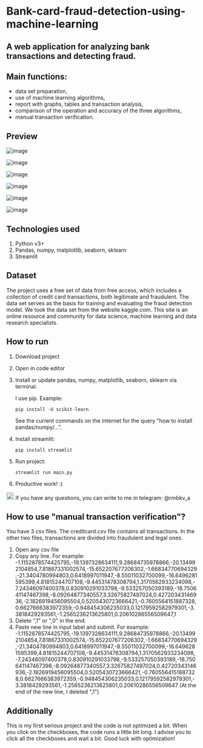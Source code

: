 # Bank-card-fraud-detection-using-machine-learning

## A web application for analyzing bank transactions and detecting fraud.

## Main functions:
- data set preparation,
- use of machine learning algorithms,
- report with graphs, tables and transaction analysis,
- comparison of the operation and accuracy of the three algorithms,
- manual transaction verification.

## Preview

![image](https://github.com/RaimbekovA/credit_card_fraud_detection_using_machine_learning/assets/63358961/88268d33-5dff-4136-945b-347c97159900)

![image](https://github.com/RaimbekovA/credit_card_fraud_detection_using_machine_learning/assets/63358961/30c96f40-5119-4e4b-bf12-1ff0572008ef)

![image](https://github.com/RaimbekovA/credit_card_fraud_detection_using_machine_learning/assets/63358961/79cf823e-1148-4de4-aec8-7efcd9edc00e)

![image](https://github.com/RaimbekovA/credit_card_fraud_detection_using_machine_learning/assets/63358961/03a21e45-1a44-4eb0-9519-46cf5077cb00)

![image](https://github.com/RaimbekovA/credit_card_fraud_detection_using_machine_learning/assets/63358961/e99ed0a6-dc8e-4fb0-888b-29081f665d2d)

![image](https://github.com/RaimbekovA/credit_card_fraud_detection_using_machine_learning/assets/63358961/2d3aa4b2-f466-4f77-8b42-ab3c689db972)


## Technologies used
1. Python v3+
2. Pandas, numpy, matplotlib, seaborn, sklearn
3. Streamlit

## Dataset
The project uses a free set of data from free access, which includes a collection of credit card transactions, both legitimate and fraudulent. The data set serves as the basis for training and evaluating the fraud detection model. 
We took the data set from the website kaggle.com. This site is an online resource and community for data science, machine learning and data research specialists.


## How to run
1. Download project
2. Open in code editor
3. Install or update pandas, numpy, matplotlib, seaborn, sklearn via terminal.  

   I use pip. Example:
   ```
   pip install -U scikit-learn
   ```  
   See the current commands on the Internet for the query "how to install pandas/numpy/...". 
5. Install streamlit:
   ```
   pip install streamlit
   ```
7. Run project:
   ```
   streamlit run main.py
   ```
9. Productive work! :)

<img src="https://upload.wikimedia.org/wikipedia/commons/8/82/Telegram_logo.svg" alt="Telegram" width="20" height="20"/> If you have any questions, you can write to me in telegram: @rmbkv_a 



## How to use "manual transaction verification"?
You have 3 csv files. The creditcard.csv file contains all transactions. In the other two files, transactions are divided into fraudulent and legal ones.

1. Open any csv file
2. Copy any line. For example: -1.1152878574425795,-19.1397328634111,9.28684735978866,-20.134992104854,7.81867331002574,-15.652207677206302,-1.66834770694329,-21.3404780994803,0.6418997011947,-8.55011032700099,-16.6496281595399,4.81815244707108,-9.44531478308794,1.3170562933234098,-7.24346097400378,0.830910291033798,-9.533257050393189,-18.750641147467398,-8.09264877340557,3.32675827497024,0.42720343146936,-2.1826919456095504,0.5205430723666421,-0.7605564151887328,0.6627666383972359,-0.948454306235033,0.12179592582979301,-3.3818429293561,-1.2565236213625801,0.20610286556509647,1
3. Delete ",1" or ",0" in the end.
4. Paste new line in input label and submit. For example: -1.1152878574425795,-19.1397328634111,9.28684735978866,-20.134992104854,7.81867331002574,-15.652207677206302,-1.66834770694329,-21.3404780994803,0.6418997011947,-8.55011032700099,-16.6496281595399,4.81815244707108,-9.44531478308794,1.3170562933234098,-7.24346097400378,0.830910291033798,-9.533257050393189,-18.750641147467398,-8.09264877340557,3.32675827497024,0.42720343146936,-2.1826919456095504,0.5205430723666421,-0.7605564151887328,0.6627666383972359,-0.948454306235033,0.12179592582979301,-3.3818429293561,-1.2565236213625801,0.20610286556509647 (At the end of the new line, I deleted ",1")

## Additionally
This is my first serious project and the code is not optimized a bit. When you click on the checkboxes, the code runs a little bit long. I advise you to click all the checkboxes and wait a bit.
Good luck with optimization!
